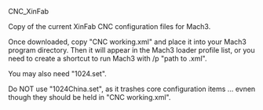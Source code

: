 CNC_XinFab 

Copy of the current XinFab CNC configuration files for Mach3.

Once downloaded, copy "CNC working.xml" and place it into your Mach3 program directory. Then it will appear in the Mach3 loader profile list, or you need to create a shortcut to run Mach3 with /p "path to .xml".

You may also need "1024.set".

Do NOT use "1024China.set", as it trashes core configuration items ... evnen though they should be held in "CNC working.xml".